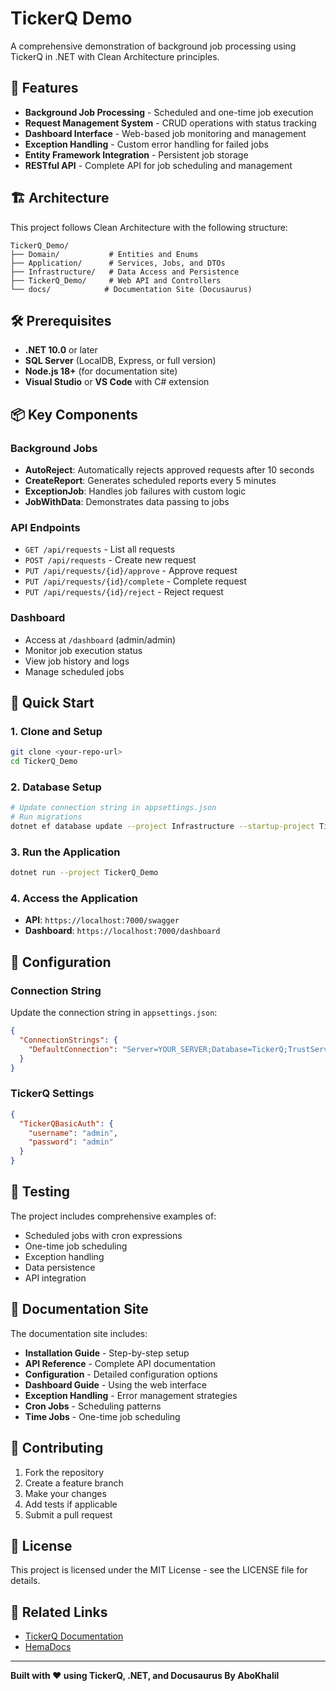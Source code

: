 # TickerQ Demo

A comprehensive demonstration of background job processing using TickerQ in .NET with Clean Architecture principles.

## 🚀 Features

- **Background Job Processing** - Scheduled and one-time job execution
- **Request Management System** - CRUD operations with status tracking
- **Dashboard Interface** - Web-based job monitoring and management
- **Exception Handling** - Custom error handling for failed jobs
- **Entity Framework Integration** - Persistent job storage
- **RESTful API** - Complete API for job scheduling and management

## 🏗️ Architecture

This project follows Clean Architecture with the following structure:

```
TickerQ_Demo/
├── Domain/           # Entities and Enums
├── Application/      # Services, Jobs, and DTOs
├── Infrastructure/   # Data Access and Persistence
├── TickerQ_Demo/     # Web API and Controllers
└── docs/            # Documentation Site (Docusaurus)
```

## 🛠️ Prerequisites

- **.NET 10.0** or later
- **SQL Server** (LocalDB, Express, or full version)
- **Node.js 18+** (for documentation site)
- **Visual Studio** or **VS Code** with C# extension

## 📦 Key Components

### Background Jobs
- **AutoReject**: Automatically rejects approved requests after 10 seconds
- **CreateReport**: Generates scheduled reports every 5 minutes
- **ExceptionJob**: Handles job failures with custom logic
- **JobWithData**: Demonstrates data passing to jobs

### API Endpoints
- `GET /api/requests` - List all requests
- `POST /api/requests` - Create new request
- `PUT /api/requests/{id}/approve` - Approve request
- `PUT /api/requests/{id}/complete` - Complete request
- `PUT /api/requests/{id}/reject` - Reject request

### Dashboard
- Access at `/dashboard` (admin/admin)
- Monitor job execution status
- View job history and logs
- Manage scheduled jobs

## 🚀 Quick Start

### 1. Clone and Setup
```bash
git clone <your-repo-url>
cd TickerQ_Demo
```

### 2. Database Setup
```bash
# Update connection string in appsettings.json
# Run migrations
dotnet ef database update --project Infrastructure --startup-project TickerQ_Demo
```

### 3. Run the Application
```bash
dotnet run --project TickerQ_Demo
```

### 4. Access the Application
- **API**: `https://localhost:7000/swagger`
- **Dashboard**: `https://localhost:7000/dashboard`

## 🔧 Configuration

### Connection String
Update the connection string in `appsettings.json`:
```json
{
  "ConnectionStrings": {
    "DefaultConnection": "Server=YOUR_SERVER;Database=TickerQ;TrustServerCertificate=true;Integrated Security=SSPI"
  }
}
```

### TickerQ Settings
```json
{
  "TickerQBasicAuth": {
    "username": "admin",
    "password": "admin"
  }
}
```

## 🧪 Testing

The project includes comprehensive examples of:
- Scheduled jobs with cron expressions
- One-time job scheduling
- Exception handling
- Data persistence
- API integration

## 📖 Documentation Site

The documentation site includes:
- **Installation Guide** - Step-by-step setup
- **API Reference** - Complete API documentation
- **Configuration** - Detailed configuration options
- **Dashboard Guide** - Using the web interface
- **Exception Handling** - Error management strategies
- **Cron Jobs** - Scheduling patterns
- **Time Jobs** - One-time job scheduling

## 🤝 Contributing

1. Fork the repository
2. Create a feature branch
3. Make your changes
4. Add tests if applicable
5. Submit a pull request

## 📄 License

This project is licensed under the MIT License - see the LICENSE file for details.

## 🔗 Related Links

- [TickerQ Documentation](https://tickerq.net/)
- [HemaDocs](https://ebrahimdawoud.github.io/TickerQUserManual/)
---

**Built with ❤️ using TickerQ, .NET, and Docusaurus By AboKhalil**
